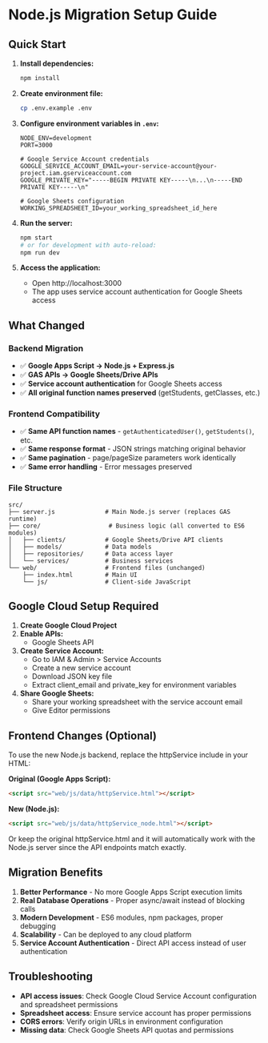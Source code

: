 # Node.js Migration Setup Guide

## Quick Start

1. **Install dependencies:**

   ```bash
   npm install
   ```

2. **Create environment file:**

   ```bash
   cp .env.example .env
   ```

3. **Configure environment variables in `.env`:**

   ```env
   NODE_ENV=development
   PORT=3000

   # Google Service Account credentials
   GOOGLE_SERVICE_ACCOUNT_EMAIL=your-service-account@your-project.iam.gserviceaccount.com
   GOOGLE_PRIVATE_KEY="-----BEGIN PRIVATE KEY-----\n...\n-----END PRIVATE KEY-----\n"

   # Google Sheets configuration
   WORKING_SPREADSHEET_ID=your_working_spreadsheet_id_here
   ```

4. **Run the server:**

   ```bash
   npm start
   # or for development with auto-reload:
   npm run dev
   ```

5. **Access the application:**
   - Open http://localhost:3000
   - The app uses service account authentication for Google Sheets access

## What Changed

### Backend Migration

- ✅ **Google Apps Script → Node.js + Express.js**
- ✅ **GAS APIs → Google Sheets/Drive APIs**
- ✅ **Service account authentication** for Google Sheets access
- ✅ **All original function names preserved** (getStudents, getClasses, etc.)

### Frontend Compatibility

- ✅ **Same API function names** - `getAuthenticatedUser()`, `getStudents()`, etc.
- ✅ **Same response format** - JSON strings matching original behavior
- ✅ **Same pagination** - page/pageSize parameters work identically
- ✅ **Same error handling** - Error messages preserved

### File Structure

```
src/
├── server.js              # Main Node.js server (replaces GAS runtime)
├── core/                   # Business logic (all converted to ES6 modules)
│   ├── clients/           # Google Sheets/Drive API clients
│   ├── models/            # Data models
│   ├── repositories/      # Data access layer
│   └── services/          # Business services
└── web/                   # Frontend files (unchanged)
    ├── index.html         # Main UI
    └── js/                # Client-side JavaScript
```

## Google Cloud Setup Required

1. **Create Google Cloud Project**
2. **Enable APIs:**
   - Google Sheets API
3. **Create Service Account:**
   - Go to IAM & Admin > Service Accounts
   - Create a new service account
   - Download JSON key file
   - Extract client_email and private_key for environment variables
4. **Share Google Sheets:**
   - Share your working spreadsheet with the service account email
   - Give Editor permissions

## Frontend Changes (Optional)

To use the new Node.js backend, replace the httpService include in your HTML:

**Original (Google Apps Script):**

```html
<script src="web/js/data/httpService.html"></script>
```

**New (Node.js):**

```html
<script src="web/js/data/httpService_node.html"></script>
```

Or keep the original httpService.html and it will automatically work with the Node.js server since the API endpoints match exactly.

## Migration Benefits

1. **Better Performance** - No more Google Apps Script execution limits
2. **Real Database Operations** - Proper async/await instead of blocking calls
3. **Modern Development** - ES6 modules, npm packages, proper debugging
4. **Scalability** - Can be deployed to any cloud platform
4. **Service Account Authentication** - Direct API access instead of user authentication

## Troubleshooting

- **API access issues**: Check Google Cloud Service Account configuration and spreadsheet permissions
- **Spreadsheet access**: Ensure service account has proper permissions
- **CORS errors**: Verify origin URLs in environment configuration
- **Missing data**: Check Google Sheets API quotas and permissions
